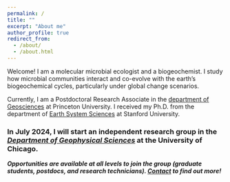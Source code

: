 ```yaml
---
permalink: /
title: ""
excerpt: "About me"
author_profile: true
redirect_from: 
  - /about/
  - /about.html
---
```


Welcome! I am a molecular microbial ecologist and a biogeochemist. I study how microbial communities interact and co-evolve with the earth’s biogeochemical cycles, particularly under global change scenarios.

Currently, I am a Postdoctoral Research Associate in the [department of Geosciences](https://geosciences.princeton.edu/people/linta-reji#:-:text=linta%20reji) at Princeton University. I received my Ph.D. from the department of [Earth System Sciences](https://earthsystemscience.stanford.edu/) at Stanford University.


### In July 2024, I will start an independent research group in the *[Department of Geophysical Sciences](https://geosci.uchicago.edu/people/linta-reji/)* at the University of Chicago.

_**Opportunities are available at all levels to join the group (graduate students, postdocs, and research technicians). [Contact](mailto:lreji@princeton.edu) to find out more!**_
